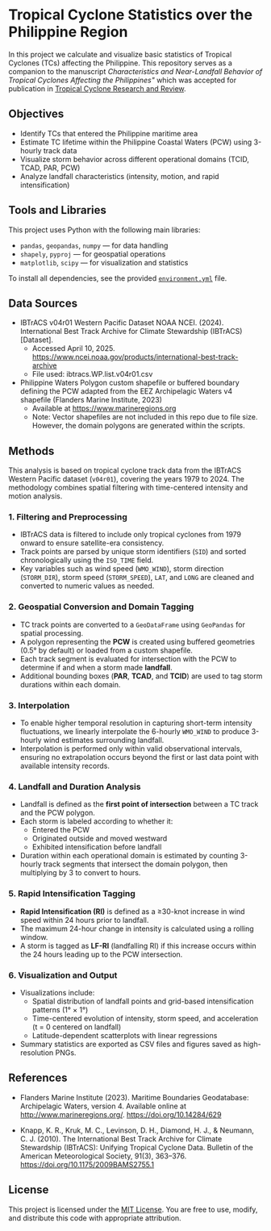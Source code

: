 # Tropical Cyclone Statistics over the Philippine Region

In this project we calculate and visualize basic statistics of Tropical Cyclones (TCs) affecting the Philippine. This repository serves as a companion to the manuscript *Characteristics and Near-Landfall Behavior of Tropical Cyclones Affecting the Philippines"* which was accepted for publication in [Tropical Cyclone Research and Review](https://www.keaipublishing.com/en/journals/tropical-cyclone-research-and-review/).


## Objectives

- Identify TCs that entered the Philippine maritime area
- Estimate TC lifetime within the Philippine Coastal Waters (PCW) using 3-hourly track data
- Visualize storm behavior across different operational domains (TCID, TCAD, PAR, PCW)
- Analyze landfall characteristics (intensity, motion, and rapid intensification)

## Tools and Libraries

This project uses Python with the following main libraries:

- `pandas`, `geopandas`, `numpy` — for data handling
- `shapely`, `pyproj` — for geospatial operations
- `matplotlib`, `scipy` — for visualization and statistics

To install all dependencies, see the provided [`environment.yml`](./environment.yml) file.


## Data Sources
- IBTrACS v04r01 Western Pacific Dataset
NOAA NCEI. (2024). International Best Track Archive for Climate Stewardship (IBTrACS) [Dataset].
  - Accessed April 10, 2025. https://www.ncei.noaa.gov/products/international-best-track-archive
  - File used: ibtracs.WP.list.v04r01.csv
- Philippine Waters Polygon custom shapefile or buffered boundary defining the  PCW adapted from the EEZ Archipelagic Waters v4 shapefile (Flanders Marine Institute, 2023)
  - Available at https://www.marineregions.org  
  - Note: Vector shapefiles are not included in this repo due to file size. However, the domain polygons are generated within the scripts.

## Methods

This analysis is based on tropical cyclone track data from the IBTrACS Western Pacific dataset (`v04r01`), covering the years 1979 to 2024. The methodology combines spatial filtering with time-centered intensity and motion analysis.

### 1. Filtering and Preprocessing
- IBTrACS data is filtered to include only tropical cyclones from 1979 onward to ensure satellite-era consistency.
- Track points are parsed by unique storm identifiers (`SID`) and sorted chronologically using the `ISO_TIME` field.
- Key variables such as wind speed (`WMO_WIND`), storm direction (`STORM_DIR`), storm speed (`STORM_SPEED`), `LAT`, and `LONG` are cleaned and converted to numeric values as needed.

### 2. Geospatial Conversion and Domain Tagging
- TC track points are converted to a `GeoDataFrame` using `GeoPandas` for spatial processing.
- A polygon representing the **PCW** is created using buffered geometries (0.5° by default) or loaded from a custom shapefile.
- Each track segment is evaluated for intersection with the PCW to determine if and when a storm made **landfall**.
- Additional bounding boxes (**PAR**, **TCAD**, and **TCID**) are used to tag storm durations within each domain.

### 3. Interpolation
- To enable higher temporal resolution in capturing short-term intensity fluctuations, we linearly interpolate the 6-hourly `WMO_WIND` to produce 3-hourly wind estimates surrounding landfall.
- Interpolation is performed only within valid observational intervals, ensuring no extrapolation occurs beyond the first or last data point with available intensity records. 


### 4. Landfall and Duration Analysis
- Landfall is defined as the **first point of intersection** between a TC track and the PCW polygon.
- Each storm is labeled according to whether it:
  - Entered the PCW
  - Originated outside and moved westward
  - Exhibited intensification before landfall
- Duration within each operational domain is estimated by counting 3-hourly track segments that intersect the domain polygon, then multiplying by 3 to convert to hours.

### 5. Rapid Intensification Tagging
- **Rapid Intensification (RI)** is defined as a ≥30-knot increase in wind speed within 24 hours prior to landfall.
- The maximum 24-hour change in intensity is calculated using a rolling window.
- A storm is tagged as **LF-RI** (landfalling RI) if this increase occurs within the 24 hours leading up to the PCW intersection.

### 6. Visualization and Output
- Visualizations include:
  - Spatial distribution of landfall points and grid-based intensification patterns (1° × 1°)
  - Time-centered evolution of intensity, storm speed, and acceleration (t = 0 centered on landfall)
  - Latitude-dependent scatterplots with linear regressions
- Summary statistics are exported as CSV files and figures saved as high-resolution PNGs.

## References
- Flanders Marine Institute (2023). Maritime Boundaries Geodatabase: Archipelagic Waters, version 4. Available online at http://www.marineregions.org/. https://doi.org/10.14284/629 

- Knapp, K. R., Kruk, M. C., Levinson, D. H., Diamond, H. J., & Neumann, C. J. (2010). The International Best Track Archive for Climate Stewardship (IBTrACS): Unifying Tropical Cyclone Data. Bulletin of the American Meteorological Society, 91(3), 363–376. https://doi.org/10.1175/2009BAMS2755.1  

## License

This project is licensed under the [MIT License](LICENSE). You are free to use, modify, and distribute this code with appropriate attribution.
